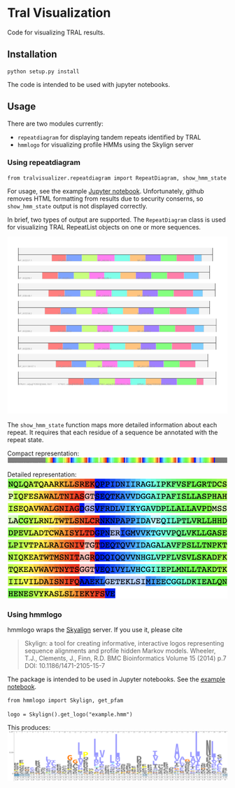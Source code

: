 # Tral Visualization

Code for visualizing TRAL results.

## Installation

```
python setup.py install
```

The code is intended to be used with jupyter notebooks.

## Usage

There are two modules currently:

- `repeatdiagram` for displaying tandem repeats identified by TRAL
- `hmmlogo` for visualizing profile HMMs using the Skylign server

### Using repeatdiagram

```
from tralvisualizer.repeatdiagram import RepeatDiagram, show_hmm_state
```

For usage, see the example [Jupyter notebook](examples/repeatdiagram.ipynb). Unfortunately, github removes HTML formatting from results due to security conserns, so `show_hmm_state` output is not displayed correctly.

In brief, two types of output are supported. The `RepeatDiagram` class is used for visualizing TRAL RepeatList objects on one or more sequences.

![RepeatDiagram Example](docs/repeatdiagram.png)

The `show_hmm_state` function maps more detailed information about each repeat. It requires that each residue of a sequence be annotated with the repeat state.

Compact representation:
![show_hmm_state Example 1](docs/show_hmm_state1.png)

Detailed representation:
![show_hmm_state Example 2](docs/show_hmm_state2.png)

### Using hmmlogo

hmmlogo wraps the [Skyalign](http://skylign.org) server. If you use it, please cite

> Skylign: a tool for creating informative, interactive logos representing sequence alignments and profile hidden Markov models.
> Wheeler, T.J., Clements, J., Finn, R.D.
> BMC Bioinformatics Volume 15 (2014) p.7 DOI: 10.1186/1471-2105-15-7

The package is intended to be used in Jupyter notebooks. See the [example notebook](examples/hmmlogo.ipynb).
```
from hmmlogo import Skylign, get_pfam

logo = Skylign().get_logo("example.hmm")
```
This produces:
![hmm logo](docs/hmmlogo.png)
